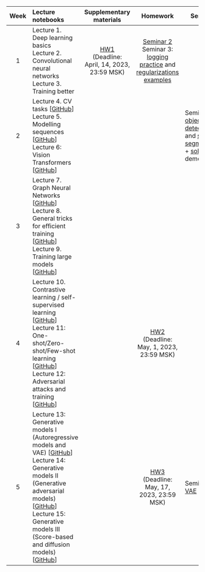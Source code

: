 
| Week | Lecture notebooks | Supplementary materials | Homework | Seminars |
|:------:|:----------|:----------:|:----------:|-------|
|1| Lecture 1. Deep learning basics <br> Lecture 2. Convolutional neural networks <br> Lecture 3. Training better   | [HW1](./hw/hw1/hw1.ipynb) <br> (Deadline: April, 14, 2023, 23:59 MSK) | [Seminar 2](./seminars/seminar-2/seminar-2.ipynb) <br> Seminar 3: [logging practice](./seminars/seminar-3/Logging_practice.ipynb) and [regularizations examples](./seminars/seminar-3/NN_regularization_practice.ipynb)|
| 2 | Lecture 4. CV tasks  [[GitHub](./lectures/lecture-4/lecture-4.ipynb)] <br> Lecture 5. Modelling sequences [[GitHub](./lectures/lecture-5/lecture-5.ipynb)] <br> Lecture 6: Vision Transformers [[GitHub](./lectures/lecture-6/lecture-6.ipynb)] | | | Seminar 4: [object detection](./seminars/seminar-4/ObjectDetection.ipynb) and [semantic segmentation](./seminars/seminar-4/StudentSemanticSegmentation.ipynb) + [solution](./seminars/seminar-4/SolutionSemanticSegmentation.ipynb) demos |
| 3 | Lecture 7. Graph Neural Networks [[GitHub](./lectures/lecture-7/lecture-7.ipynb)] <br> Lecture 8. General tricks for efficient training [[GitHub](./lectures/lecture-8/lecture-8.ipynb)] <br> Lecture 9. Training large models [[GitHub](./lectures/lecture-9/lecture-9.ipynb)] | | |
| 4 | Lecture 10. Contrastive learning / self-supervised learning [[GitHub](./lectures/lecture-10/lecture-10.ipynb)] <br> Lecture 11: One-shot/Zero-shot/Few-shot learning [[GitHub](./lectures/lecture-11/lecture-11.ipynb)] <br> Lecture 12: Adversarial attacks and training [[GitHub](./lectures/lecture-12/lecture-12.ipynb)] | | [HW2](./hw/hw2/hw2.ipynb) <br> (Deadline: May, 1, 2023, 23:59 MSK) |
| 5 | Lecture 13: Generative models I (Autoregressive models and VAE) [[GitHub](./lectures/lecture-13/lecture-13.ipynb)] <br> Lecture 14: Generative models II (Generative adversarial models) [[GitHub](./lectures/lecture-14/lecture-14.ipynb)] <br> Lecture 15: Generative models III (Score-based and diffusion models) [[GitHub](./lectures/lecture-15/lecture-15.ipynb)] | | [HW3](./hw/hw3/hw3.ipynb) <br> (Deadline: May, 17, 2023, 23:59 MSK) | Seminar 8. [VAE](./seminars/seminar-15/solution.ipynb) |


